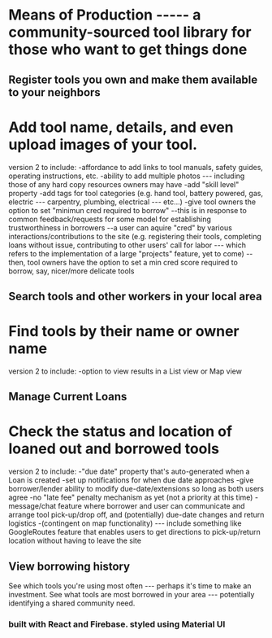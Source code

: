 # Means of Production ----- a community-sourced tool library for those who want to get things done

## Register tools you own and make them available to your neighbors 
Add tool name, details, and even upload images of your tool.
============================================================
version 2 to include:
    -affordance to add links to tool manuals, safety guides, operating instructions, etc.
    -ability to add multiple photos --- including those of any hard copy resources owners may have
    -add "skill level" property
    -add tags for tool categories (e.g. hand tool, battery powered, gas, electric --- carpentry, plumbing, electrical --- etc...)
    -give tool owners the option to set "minimun cred required to borrow"
        --this is in response to common feedback/requests for some model for establishing trustworthiness in borrowers
        --a user can aquire "cred" by various interactions/contributions to the site 
            (e.g.
                registering their tools, 
                completing loans without issue, 
                contributing to other users' call for labor --- which refers to the implementation of a large "projects" feature, yet to come) 
        --then, tool owners have the option to set a min cred score required to borrow, say, nicer/more delicate tools


## Search tools and other workers in your local area
Find tools by their name or owner name
======================================
version 2 to include:
    -option to view results in a List view or Map view

## Manage Current Loans
Check the status and location of loaned out and borrowed tools
==============================================================
version 2 to include:
    -"due date" property that's auto-generated when a Loan is created
        -set up notifications for when due date approaches
        -give borrower/lender ability to modify due-date/extensions so long as both users agree
        -no "late fee" penalty mechanism as yet (not a priority at this time)
    -message/chat feature where borrower and user can communicate and arrange tool pick-up/drop off, and (potentially) due-date changes and return logistics
    -(contingent on map functionality) --- include something like GoogleRoutes feature that enables users to get directions to pick-up/return location without having to leave the site 

## View borrowing history
See which tools you're using most often --- perhaps it's time to make an investment.
See what tools are most borrowed in your area --- potentially identifying a shared community need. 

### built with React and Firebase. styled using Material UI